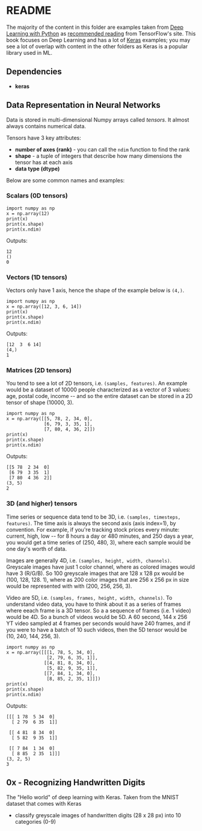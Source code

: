 # README
The majority of the content in this folder are examples taken from [Deep Learning with Python](https://www.manning.com/books/deep-learning-with-python) as [recommended reading](https://www.tensorflow.org/resources/learn-ml) from TensorFlow's site.  This book focuses on Deep Learning and has a lot of [Keras](https://keras.io/) examples; you may see a lot of overlap with content in the other folders as Keras is a popular library used in ML.

## Dependencies
- **keras**

## Data Representation in Neural Networks
Data is stored in multi-dimensional Numpy arrays called *tensors*.  It almost always contains numerical data. 

Tensors have 3 key attributes:
- **number of axes (rank)** - you can call the `ndim` function to find the rank
- **shape** - a tuple of integers that describe how many dimensions the tensor has at each axis
- **data type (dtype)**

Below are some common names and examples:

### Scalars (0D tensors)
```
import numpy as np
x = np.array(12)
print(x)
print(x.shape)
print(x.ndim)
```
Outputs:
```
12
()
0
```

### Vectors (1D tensors)
Vectors only have 1 axis, hence the shape of the example below is `(4,)`.
```
import numpy as np
x = np.array([12, 3, 6, 14])
print(x)
print(x.shape)
print(x.ndim)
```
Outputs:
```
[12  3  6 14]
(4,)
1
```

### Matrices (2D tensors)
You tend to see a lot of 2D tensors, i.e. `(samples, features)`.  An example would be a dataset of 10000 people characterized as a vector of 3 values: age, postal code, income -- and so the entire dataset can be stored in a 2D tensor of shape (10000, 3).
```
import numpy as np
x = np.array([[5, 78, 2, 34, 0],
              [6, 79, 3, 35, 1],
              [7, 80, 4, 36, 2]])
print(x)
print(x.shape)
print(x.ndim)
```
Outputs:
```
[[5 78  2 34  0]
 [6 79  3 35  1]
 [7 80  4 36  2]]
(3, 5)
2
```

### 3D (and higher) tensors
Time series or sequence data tend to be 3D, i.e. `(samples, timesteps, features)`.  The time axis is always the second axis (axis index=1), by convention.  For example, if you're tracking stock prices every minute: current, high, low -- for 8 hours a day or 480 minutes, and 250 days a year, you would get a time series of (250, 480, 3), where each sample would be one day's worth of data. 

Images are generally 4D, i.e. `(samples, height, width, channels)`.  Greyscale images have just 1 color channel, where as colored images would have 3 (R/G/B).  So 100 greyscale images that are 128 x 128 px would be (100, 128, 128. 1), where as 200 color images that are 256 x 256 px in size would be represented with with (200, 256, 256, 3).

Video are 5D, i.e. `(samples, frames, height, width, channels)`.  To understand video data, you have to think about it as a series of frames where eeach frame is a 3D tensor.  So a a sequence of frames (i.e. 1 video) would be 4D.  So a bunch of videos would be 5D.  A 60 second, 144 x 256 YT video sampled at 4 frames per seconds would have 240 frames, and if you were to have a batch of 10 such videos, then the 5D tensor would be (10, 240, 144, 256, 3).
```
import numpy as np
x = np.array([[[1, 78, 5, 34, 0],
               [2, 79, 6, 35, 1]],
              [[4, 81, 8, 34, 0],
               [5, 82, 9, 35, 1]],
              [[7, 84, 1, 34, 0],
               [8, 85, 2, 35, 1]]])
print(x)
print(x.shape)
print(x.ndim)
```
Outputs:
```
[[[ 1 78  5 34  0]
  [ 2 79  6 35  1]]

 [[ 4 81  8 34  0]
  [ 5 82  9 35  1]]

 [[ 7 84  1 34  0]
  [ 8 85  2 35  1]]]
(3, 2, 5)
3
```


## 0x - Recognizing Handwritten Digits
The "Hello world" of deep learning with Keras.  Taken from the MNIST dataset that comes with Keras
- classify greyscale images of handwritten digits (28 x 28 px) into 10 categories (0-9)
